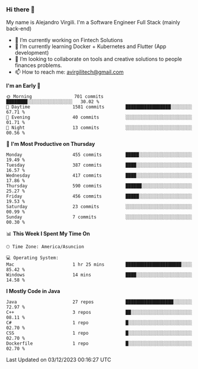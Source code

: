 ### Hi there 👋

My name is Alejandro Virgili. I'm a Software Engineer Full Stack (mainly back-end)


- 🔭 I’m currently working on Fintech Solutions
- 🌱 I’m currently learning Docker + Kubernetes and Flutter (App development)
- 👯 I’m looking to collaborate on tools and creative solutions to people finances problems.
- 📫 How to reach me: avirgilitech@gmail.com
  
<!--START_SECTION:waka-->
**I'm an Early 🐤** 

```text
🌞 Morning                701 commits         ████████░░░░░░░░░░░░░░░░░   30.02 % 
🌆 Daytime                1581 commits        █████████████████░░░░░░░░   67.71 % 
🌃 Evening                40 commits          ░░░░░░░░░░░░░░░░░░░░░░░░░   01.71 % 
🌙 Night                  13 commits          ░░░░░░░░░░░░░░░░░░░░░░░░░   00.56 % 
```
📅 **I'm Most Productive on Thursday** 

```text
Monday                   455 commits         █████░░░░░░░░░░░░░░░░░░░░   19.49 % 
Tuesday                  387 commits         ████░░░░░░░░░░░░░░░░░░░░░   16.57 % 
Wednesday                417 commits         ████░░░░░░░░░░░░░░░░░░░░░   17.86 % 
Thursday                 590 commits         ██████░░░░░░░░░░░░░░░░░░░   25.27 % 
Friday                   456 commits         █████░░░░░░░░░░░░░░░░░░░░   19.53 % 
Saturday                 23 commits          ░░░░░░░░░░░░░░░░░░░░░░░░░   00.99 % 
Sunday                   7 commits           ░░░░░░░░░░░░░░░░░░░░░░░░░   00.30 % 
```


📊 **This Week I Spent My Time On** 

```text
🕑︎ Time Zone: America/Asuncion

💻 Operating System: 
Mac                      1 hr 25 mins        █████████████████████░░░░   85.42 % 
Windows                  14 mins             ████░░░░░░░░░░░░░░░░░░░░░   14.58 % 
```

**I Mostly Code in Java** 

```text
Java                     27 repos            ██████████████████░░░░░░░   72.97 % 
C++                      3 repos             ██░░░░░░░░░░░░░░░░░░░░░░░   08.11 % 
C#                       1 repo              █░░░░░░░░░░░░░░░░░░░░░░░░   02.70 % 
CSS                      1 repo              █░░░░░░░░░░░░░░░░░░░░░░░░   02.70 % 
Dockerfile               1 repo              █░░░░░░░░░░░░░░░░░░░░░░░░   02.70 % 
```




 Last Updated on 03/12/2023 00:16:27 UTC
<!--END_SECTION:waka-->
